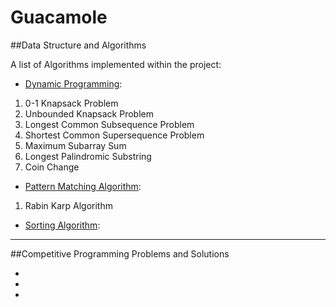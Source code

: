 # Guacamole

##Data Structure and Algorithms

A list of Algorithms implemented within the project:
* [Dynamic Programming](https://en.wikipedia.org/wiki/Dynamic_programming):
1. 0-1 Knapsack Problem
2. Unbounded Knapsack Problem
3. Longest Common Subsequence Problem
4. Shortest Common Supersequence Problem
5. Maximum Subarray Sum
6. Longest Palindromic Substring
7. Coin Change

* [Pattern Matching Algorithm](https://en.wikipedia.org/wiki/String-searching_algorithm#Classification_of_search_algorithms): 
1. Rabin Karp Algorithm

* [Sorting Algorithm](https://en.wikipedia.org/wiki/Sorting_algorithm): 

***

##Competitive Programming Problems and Solutions

*
*
*